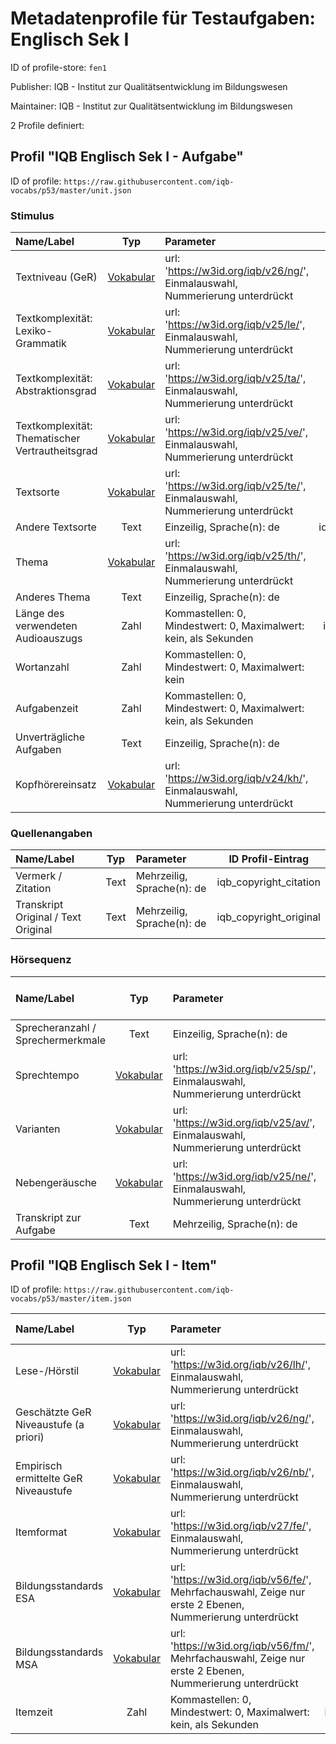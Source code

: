 # Metadatenprofile für Testaufgaben: Englisch Sek I

ID of profile-store: `fen1`

Publisher: IQB - Institut zur Qualitätsentwicklung im Bildungswesen

Maintainer: IQB - Institut zur Qualitätsentwicklung im Bildungswesen

2 Profile definiert:

## Profil "IQB Englisch Sek I - Aufgabe"

ID of profile: `https://raw.githubusercontent.com/iqb-vocabs/p53/master/unit.json`

### Stimulus

| Name/Label | Typ | Parameter | ID Profil-Eintrag |
| :--- | :---: | :--- | :---: |
| Textniveau (GeR) | [Vokabular](https://w3id.org/iqb/v26/ng/) | url: 'https://w3id.org/iqb/v26/ng/', Einmalauswahl, Nummerierung unterdrückt | e2 |
| Textkomplexität: Lexiko-Grammatik | [Vokabular](https://w3id.org/iqb/v25/le/) | url: 'https://w3id.org/iqb/v25/le/', Einmalauswahl, Nummerierung unterdrückt | e3 |
| Textkomplexität: Abstraktionsgrad | [Vokabular](https://w3id.org/iqb/v25/ta/) | url: 'https://w3id.org/iqb/v25/ta/', Einmalauswahl, Nummerierung unterdrückt | e4 |
| Textkomplexität: Thematischer Vertrautheitsgrad | [Vokabular](https://w3id.org/iqb/v25/ve/) | url: 'https://w3id.org/iqb/v25/ve/', Einmalauswahl, Nummerierung unterdrückt | e5 |
| Textsorte | [Vokabular](https://w3id.org/iqb/v25/te/) | url: 'https://w3id.org/iqb/v25/te/', Einmalauswahl, Nummerierung unterdrückt | e6 |
| Andere Textsorte | Text |Einzeilig, Sprache(n): de | iqb_other_text_type |
| Thema | [Vokabular](https://w3id.org/iqb/v25/th/) | url: 'https://w3id.org/iqb/v25/th/', Einmalauswahl, Nummerierung unterdrückt | e7 |
| Anderes Thema | Text |Einzeilig, Sprache(n): de | iqb_other_topic |
| Länge des verwendeten Audioauszugs | Zahl |Kommastellen: 0, Mindestwert: 0, Maximalwert: kein, als Sekunden | iqb_time_stimulus |
| Wortanzahl | Zahl |Kommastellen: 0, Mindestwert: 0, Maximalwert: kein | iqb_word_count |
| Aufgabenzeit | Zahl |Kommastellen: 0, Mindestwert: 0, Maximalwert: kein, als Sekunden | iqb_time_unit |
| Unverträgliche Aufgaben | Text |Einzeilig, Sprache(n): de | iqb_compatibility |
| Kopfhörereinsatz | [Vokabular](https://w3id.org/iqb/v24/kh/) | url: 'https://w3id.org/iqb/v24/kh/', Einmalauswahl, Nummerierung unterdrückt | iqb_phones |

### Quellenangaben

| Name/Label | Typ | Parameter | ID Profil-Eintrag |
| :--- | :---: | :--- | :---: |
| Vermerk / Zitation | Text |Mehrzeilig, Sprache(n): de | iqb_copyright_citation |
| Transkript Original / Text Original | Text |Mehrzeilig, Sprache(n): de | iqb_copyright_original |

### Hörsequenz

| Name/Label | Typ | Parameter | ID Profil-Eintrag |
| :--- | :---: | :--- | :---: |
| Sprecheranzahl / Sprechermerkmale | Text |Einzeilig, Sprache(n): de | k2 |
| Sprechtempo | [Vokabular](https://w3id.org/iqb/v25/sp/) | url: 'https://w3id.org/iqb/v25/sp/', Einmalauswahl, Nummerierung unterdrückt | k3 |
| Varianten | [Vokabular](https://w3id.org/iqb/v25/av/) | url: 'https://w3id.org/iqb/v25/av/', Einmalauswahl, Nummerierung unterdrückt | k4 |
| Nebengeräusche | [Vokabular](https://w3id.org/iqb/v25/ne/) | url: 'https://w3id.org/iqb/v25/ne/', Einmalauswahl, Nummerierung unterdrückt | k5 |
| Transkript zur Aufgabe | Text |Mehrzeilig, Sprache(n): de | k6 |

## Profil "IQB Englisch Sek I - Item"

ID of profile: `https://raw.githubusercontent.com/iqb-vocabs/p53/master/item.json`

| Name/Label | Typ | Parameter | ID Profil-Eintrag |
| :--- | :---: | :--- | :---: |
| Lese-/Hörstil | [Vokabular](https://w3id.org/iqb/v26/lh/) | url: 'https://w3id.org/iqb/v26/lh/', Einmalauswahl, Nummerierung unterdrückt | w8 |
| Geschätzte GeR Niveaustufe (a priori) | [Vokabular](https://w3id.org/iqb/v26/ng/) | url: 'https://w3id.org/iqb/v26/ng/', Einmalauswahl, Nummerierung unterdrückt | s8 |
| Empirisch ermittelte GeR Niveaustufe | [Vokabular](https://w3id.org/iqb/v26/nb/) | url: 'https://w3id.org/iqb/v26/nb/', Einmalauswahl, Nummerierung unterdrückt | s9 |
| Itemformat | [Vokabular](https://w3id.org/iqb/v27/fe/) | url: 'https://w3id.org/iqb/v27/fe/', Einmalauswahl, Nummerierung unterdrückt | s3 |
| Bildungsstandards ESA | [Vokabular](https://w3id.org/iqb/v56/fe/) | url: 'https://w3id.org/iqb/v56/fe/', Mehrfachauswahl, Zeige nur erste 2 Ebenen, Nummerierung unterdrückt | s4 |
| Bildungsstandards MSA | [Vokabular](https://w3id.org/iqb/v56/fm/) | url: 'https://w3id.org/iqb/v56/fm/', Mehrfachauswahl, Zeige nur erste 2 Ebenen, Nummerierung unterdrückt | s5 |
| Itemzeit | Zahl |Kommastellen: 0, Mindestwert: 0, Maximalwert: kein, als Sekunden | iqb_time_item |

